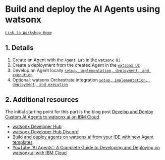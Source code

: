 # Build and deploy the AI Agents using watsonx

[`Link to Workshop Home`](../README.md)

## 1. Details

1. Create an Agent with the [`Agent Lab` in the `watsonx UI`](./Agent-Lab-Create.md) 
2. Create a deployment from the created Agent in the [`watsonx UI`](./Agent-Lab-Deployment.md)
3. Develop an Agent locally [`setup, implementation, deployment, and execution`](./Agent_Local_Development.md)
3. Optional: watsonx Orchestrate integration [`setup, implementation, deployment, and execution`](./watsonx-ochestrate_integration/README.md)

## 2. Additional resources

The initial starting point for this part is the blog post [Develop and Deploy Custom AI Agents to watsonx.ai on IBM Cloud](https://suedbroecker.net/2025/02/25/develop-and-deploy-custom-ai-agents-to-watsonx-ai-on-ibm-cloud/).

* [watsonx Developer Hub](https://github.com/IBM/watsonx-developer-hub)
* [watsonx Developer Hub Discord](https://ibm.biz/wx-discord)
* [Build and deploy agents on watsonx.ai from your IDE with new Agent templates](https://www.ibm.com/new/announcements/build-and-deploy-agents-to-watsonx-ai-from-your-ide)
* [YouTube 'AI Agents': A Complete Guide to Developing and Deploying on watsonx.ai with IBM Cloud](https://youtu.be/u-rdaDSwL7A)




